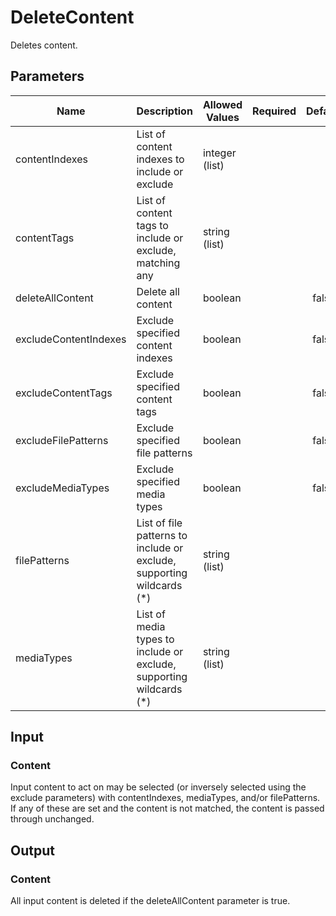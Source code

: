 # DeleteContent
Deletes content.

## Parameters
| Name                  | Description                                                           | Allowed Values | Required | Default |
|-----------------------|-----------------------------------------------------------------------|----------------|:--------:|:-------:|
| contentIndexes        | List of content indexes to include or exclude                         | integer (list) |          |         |
| contentTags           | List of content tags to include or exclude, matching any              | string (list)  |          |         |
| deleteAllContent      | Delete all content                                                    | boolean        |          | false   |
| excludeContentIndexes | Exclude specified content indexes                                     | boolean        |          | false   |
| excludeContentTags    | Exclude specified content tags                                        | boolean        |          | false   |
| excludeFilePatterns   | Exclude specified file patterns                                       | boolean        |          | false   |
| excludeMediaTypes     | Exclude specified media types                                         | boolean        |          | false   |
| filePatterns          | List of file patterns to include or exclude, supporting wildcards (*) | string (list)  |          |         |
| mediaTypes            | List of media types to include or exclude, supporting wildcards (*)   | string (list)  |          |         |

## Input
### Content
Input content to act on may be selected (or inversely selected using the exclude parameters) with
contentIndexes, mediaTypes, and/or filePatterns. If any of these are set and the content is not matched, the
content is passed through unchanged.

## Output
### Content
All input content is deleted if the deleteAllContent parameter is true.


